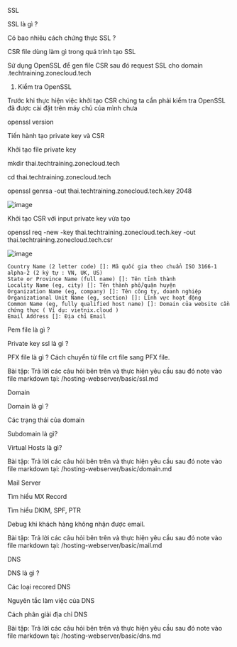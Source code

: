 SSL

SSL là gì ?

Có bao nhiêu cách chứng thực SSL ?

CSR file dùng làm gì trong quá trình tạo SSL

Sử dụng OpenSSL để gen file CSR sau đó request SSL cho domain <name>.techtraining.zonecloud.tech


1. Kiểm tra OpenSSL

Trước khi thực hiện việc khởi tạo CSR chúng ta cần phải kiểm tra OpenSSL đã được cài đặt trên máy chủ của mình chưa

openssl version

Tiến hành tạo private key và CSR

Khởi tạo file private key

mkdir thai.techtraining.zonecloud.tech

cd thai.techtraining.zonecloud.tech

openssl genrsa -out thai.techtraining.zonecloud.tech.key 2048


![image](https://github.com/eggsy3011/ZONECLOUD-Train-3/assets/108015833/14ddeeae-8f91-4d7e-8965-0e3cb21b3adf)


Khởi tạo CSR với input private key vừa tạo

openssl req -new -key thai.techtraining.zonecloud.tech.key -out  thai.techtraining.zonecloud.tech.csr


![image](https://github.com/eggsy3011/ZONECLOUD-Train-3/assets/108015833/7922287d-ba23-4a77-a374-47d32e79f4d5)


    Country Name (2 letter code) []: Mã quốc gia theo chuẩn ISO 3166-1 alpha-2 (2 ký tự : VN, UK, US)
    State or Province Name (full name) []: Tên tỉnh thành
    Locality Name (eg, city) []: Tên thành phố/quận huyện
    Organization Name (eg, company) []: Tên công ty, doanh nghiệp
    Organizational Unit Name (eg, section) []: Lĩnh vực hoạt động
    Common Name (eg, fully qualified host name) []: Domain của website cần chứng thực ( Ví dụ: vietnix.cloud )
    Email Address []: Địa chỉ Email


Pem file là gì ?

Private key ssl là gì ?

PFX file là gì ? Cách chuyển từ file crt file sang PFX file.

Bài tập: Trả lời các câu hỏi bên trên và thực hiện yêu cầu sau đó note vào file markdown tại: <name>/hosting-webserver/basic/ssl.md

Domain

Domain là gì ?

Các trạng thái của domain

Subdomain là gì?

Virtual Hosts là gì?

Bài tập: Trả lời các câu hỏi bên trên và thực hiện yêu cầu sau đó note vào file markdown tại: <name>/hosting-webserver/basic/domain.md


Mail Server

Tìm hiểu MX Record

Tìm hiểu DKIM, SPF, PTR

Debug khi khách hàng không nhận được email.

Bài tập: Trả lời các câu hỏi bên trên và thực hiện yêu cầu sau đó note vào file markdown tại: <name>/hosting-webserver/basic/mail.md


DNS

DNS là gì ?

Các loại recored DNS

Nguyên tắc làm việc của DNS

Cách phân giải địa chỉ DNS

Bài tập: Trả lời các câu hỏi bên trên và thực hiện yêu cầu sau đó note vào file markdown tại: <name>/hosting-webserver/basic/dns.md
